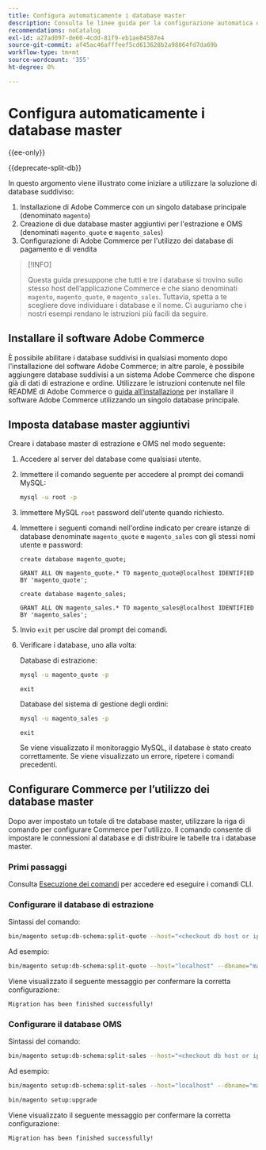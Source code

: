 ```yaml
---
title: Configura automaticamente i database master
description: Consulta le linee guida per la configurazione automatica della soluzione di database diviso.
recommendations: noCatalog
exl-id: a27ad097-de60-4cdd-81f9-eb1ae84587e4
source-git-commit: af45ac46afffeef5cd613628b2a98864fd7da69b
workflow-type: tm+mt
source-wordcount: '355'
ht-degree: 0%

---
```


# Configura automaticamente i database master

{{ee-only}}

{{deprecate-split-db}}

In questo argomento viene illustrato come iniziare a utilizzare la soluzione di database suddiviso:

1. Installazione di Adobe Commerce con un singolo database principale (denominato `magento`)
1. Creazione di due database master aggiuntivi per l&#39;estrazione e OMS (denominati `magento_quote` e `magento_sales`)
1. Configurazione di Adobe Commerce per l&#39;utilizzo dei database di pagamento e di vendita

>[!INFO]
>
>Questa guida presuppone che tutti e tre i database si trovino sullo stesso host dell’applicazione Commerce e che siano denominati `magento`, `magento_quote`, e `magento_sales`. Tuttavia, spetta a te scegliere dove individuare i database e il nome. Ci auguriamo che i nostri esempi rendano le istruzioni più facili da seguire.

## Installare il software Adobe Commerce

È possibile abilitare i database suddivisi in qualsiasi momento dopo l&#39;installazione del software Adobe Commerce; in altre parole, è possibile aggiungere database suddivisi a un sistema Adobe Commerce che dispone già di dati di estrazione e ordine. Utilizzare le istruzioni contenute nel file README di Adobe Commerce o [guida all’installazione](../../installation/overview.md) per installare il software Adobe Commerce utilizzando un singolo database principale.

## Imposta database master aggiuntivi

Creare i database master di estrazione e OMS nel modo seguente:

1. Accedere al server del database come qualsiasi utente.
1. Immettere il comando seguente per accedere al prompt dei comandi MySQL:

   ```bash
   mysql -u root -p
   ```

1. Immettere MySQL `root` password dell&#39;utente quando richiesto.
1. Immettere i seguenti comandi nell&#39;ordine indicato per creare istanze di database denominate `magento_quote` e `magento_sales` con gli stessi nomi utente e password:

   ```shell
   create database magento_quote;
   ```

   ```shell
   GRANT ALL ON magento_quote.* TO magento_quote@localhost IDENTIFIED BY 'magento_quote';
   ```

   ```shell
   create database magento_sales;
   ```

   ```shell
   GRANT ALL ON magento_sales.* TO magento_sales@localhost IDENTIFIED BY 'magento_sales';
   ```

1. Invio `exit` per uscire dal prompt dei comandi.

1. Verificare i database, uno alla volta:

   Database di estrazione:

   ```bash
   mysql -u magento_quote -p
   ```

   ```shell
   exit
   ```

   Database del sistema di gestione degli ordini:

   ```bash
   mysql -u magento_sales -p
   ```

   ```shell
   exit
   ```

   Se viene visualizzato il monitoraggio MySQL, il database è stato creato correttamente. Se viene visualizzato un errore, ripetere i comandi precedenti.

## Configurare Commerce per l’utilizzo dei database master

Dopo aver impostato un totale di tre database master, utilizzare la riga di comando per configurare Commerce per l&#39;utilizzo. Il comando consente di impostare le connessioni al database e di distribuire le tabelle tra i database master.

### Primi passaggi

Consulta [Esecuzione dei comandi](../cli/config-cli.md#running-commands) per accedere ed eseguire i comandi CLI.

### Configurare il database di estrazione

Sintassi del comando:

```bash
bin/magento setup:db-schema:split-quote --host="<checkout db host or ip>" --dbname="<name>" --username="<checkout db username>" --password="<password>"
```

Ad esempio:

```bash
bin/magento setup:db-schema:split-quote --host="localhost" --dbname="magento_quote" --username="magento_quote" --password="magento_quote"
```

Viene visualizzato il seguente messaggio per confermare la corretta configurazione:

```terminal
Migration has been finished successfully!
```

### Configurare il database OMS

Sintassi del comando:

```bash
bin/magento setup:db-schema:split-sales --host="<checkout db host or ip>" --dbname="<name>" --username="<checkout db username>" --password="<password>"
```

Ad esempio:

```bash
bin/magento setup:db-schema:split-sales --host="localhost" --dbname="magento_sales" --username="magento_sales" --password="magento_sales"
```

```bash
bin/magento setup:upgrade
```

Viene visualizzato il seguente messaggio per confermare la corretta configurazione:

```terminal
Migration has been finished successfully!
```
